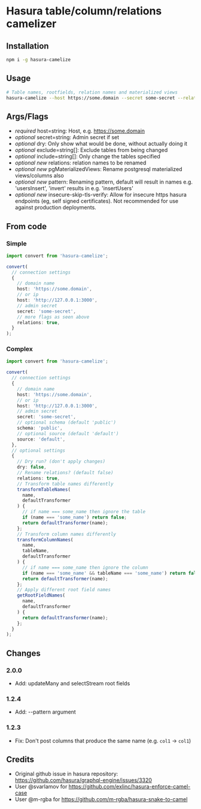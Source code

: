 # Hasura table/column/relations camelizer

## Installation

```bash
npm i -g hasura-camelize
```

## Usage

```bash
# Table names, rootfields, relation names and materialized views
hasura-camelize --host https://some.domain --secret some-secret --relations --pgMaterializedViews
```

## Args/Flags

- _required_ host=string: Host, e.g. https://some.domain
- _optional_ secret=string: Admin secret if set
- _optional_ dry: Only show what would be done, without actually doing it
- _optional_ exclude=string[]: Exclude tables from being changed
- _optional_ include=string[]: Only change the tables specified
- _optional_ _new_ relations: relation names to be renamed
- _optional_ _new_ pgMaterializedViews: Rename postgresql materialized views/columns also
- _optional_ _new_ pattern: Renaming pattern, default will result in names e.g. 'usersInsert', 'invert' results in e.g. 'insertUsers'
- _optional_ _new_ insecure-skip-tls-verify: Allow for insecure https hasura endpoints (eg, self signed certificates). Not recommended for use against production deployments.

## From code

### Simple

```ts
import convert from 'hasura-camelize';

convert(
  // connection settings
  {
    // domain name
    host: 'https://some.domain',
    // or ip
    host: 'http://127.0.0.1:3000',
    // admin secret
    secret: 'some-secret',
    // more flags as seen above
    relations: true,
  }
);
```

### Complex

```ts
import convert from 'hasura-camelize';

convert(
  // connection settings
  {
    // domain name
    host: 'https://some.domain',
    // or ip
    host: 'http://127.0.0.1:3000',
    // admin secret
    secret: 'some-secret',
    // optional schema (default 'public')
    schema: 'public',
    // optional source (default 'default')
    source: 'default',
  },
  // optional settings
  {
    // Dry run? (don't apply changes)
    dry: false,
    // Rename relations? (default false)
    relations: true,
    // Transform table names differently
    transformTableNames(
      name,
      defaultTransformer
    ) {
      // if name === some_name then ignore the table
      if (name === 'some_name') return false;
      return defaultTransformer(name);
    };
    // Transform column names differently
    transformColumnNames(
      name,
      tableName,
      defaultTransformer
    ) {
      // if name === some_name then ignore the column
      if (name === 'some_name' && tableName === 'some_name') return false;
      return defaultTransformer(name);
    };
    // Apply different root field names
    getRootFieldNames(
      name,
      defaultTransformer
    ) {
      return defaultTransformer(name);
    };
  }
);
```

## Changes

### 2.0.0

- Add: updateMany and selectStream root fields

### 1.2.4

- Add: --pattern argument

### 1.2.3

- Fix: Don't post columns that produce the same name (e.g. `col1` -> `col1`)

## Credits

- Original github issue in hasura repository: https://github.com/hasura/graphql-engine/issues/3320
- User @svarlamov for https://github.com/exlinc/hasura-enforce-camel-case
- User @m-rgba for https://github.com/m-rgba/hasura-snake-to-camel
